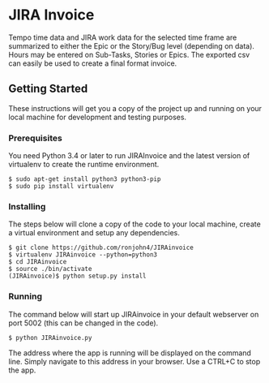 # JIRA Invoice
Tempo time data and JIRA work data for the selected time frame are summarized to either the Epic or the Story/Bug level (depending on data).
Hours may be entered on Sub-Tasks, Stories or Epics.
The exported csv can easily be used to create a final format invoice.

## Getting Started

These instructions will get you a copy of the project up and running on your local machine for development and testing purposes.
### Prerequisites
You need Python 3.4 or later to run JIRAInvoice and the latest version of virtualenv to create the runtime environment.  

```
$ sudo apt-get install python3 python3-pip
$ sudo pip install virtualenv

```

### Installing

The steps below will clone a copy of the code to your local machine, create a virtual environment and setup any dependencies.

```
$ git clone https://github.com/ronjohn4/JIRAinvoice  
$ virtualenv JIRAinvoice --python=python3
$ cd JIRAinvoice
$ source ./bin/activate
(JIRAinvoice)$ python setup.py install
```

### Running

The command below will start up JIRAinvoice in your default webserver on port 5002 (this can be changed in the code).

```
$ python JIRAinvoice.py
```

The address where the app is running will be displayed on the command line.  Simply navigate to this address in your browser.
Use a CTRL+C to stop the app.